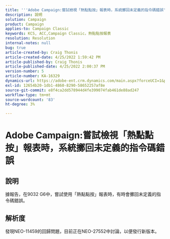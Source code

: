 ```yaml
---
title: '''Adobe Campaign:嘗試檢視「熱點點按」報表時，系統擲回未定義的指令碼錯誤'
description: 說明
solution: Campaign
product: Campaign
applies-to: Campaign Classic
keywords: KCS, ACC,Campaign Classic，熱點點按報表
resolution: Resolution
internal-notes: null
bug: true
article-created-by: Craig Thonis
article-created-date: 4/25/2022 1:59:42 PM
article-published-by: Craig Thonis
article-published-date: 4/25/2022 2:00:37 PM
version-number: 5
article-number: KA-16329
dynamics-url: https://adobe-ent.crm.dynamics.com/main.aspx?forceUCI=1&pagetype=entityrecord&etn=knowledgearticle&id=deb088ee-9fc4-ec11-a7b6-0022480a1ec2
exl-id: 12654b20-1db1-4860-8290-58652257af8e
source-git-commit: e8f4ca2dd578944d4fe399074fab461de88ad247
workflow-type: tm+mt
source-wordcount: '83'
ht-degree: 3%

---
```


# Adobe Campaign:嘗試檢視「熱點點按」報表時，系統擲回未定義的指令碼錯誤

## 說明


據報告，在9032 G6中，嘗試使用「熱點點按」報表時，有時會擲回未定義的指令碼錯誤。


## 解析度


發現NEO-11459的回歸問題，目前正在NEO-27552中討論，以便發行新版本。
